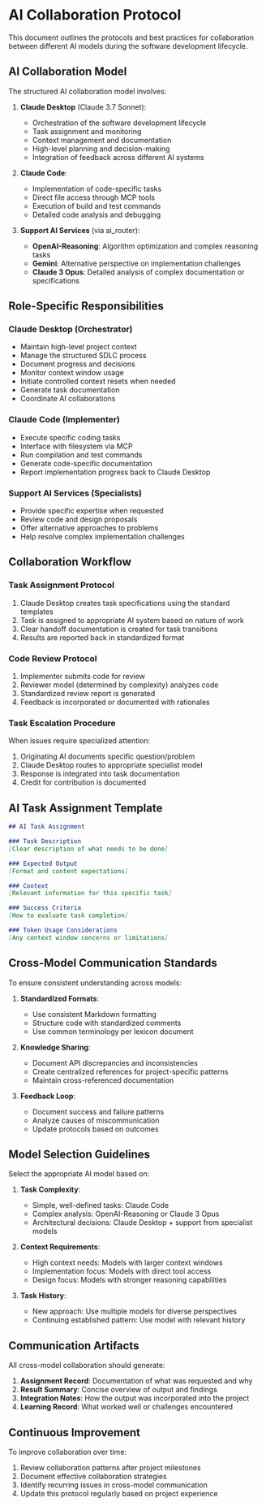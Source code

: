 # AI Collaboration Protocol

This document outlines the protocols and best practices for collaboration between different AI models during the software development lifecycle.

## AI Collaboration Model

The structured AI collaboration model involves:

1. **Claude Desktop** (Claude 3.7 Sonnet):
   - Orchestration of the software development lifecycle
   - Task assignment and monitoring
   - Context management and documentation
   - High-level planning and decision-making
   - Integration of feedback across different AI systems

2. **Claude Code**:
   - Implementation of code-specific tasks
   - Direct file access through MCP tools
   - Execution of build and test commands
   - Detailed code analysis and debugging

3. **Support AI Services** (via ai_router):
   - **OpenAI-Reasoning**: Algorithm optimization and complex reasoning tasks
   - **Gemini**: Alternative perspective on implementation challenges
   - **Claude 3 Opus**: Detailed analysis of complex documentation or specifications

## Role-Specific Responsibilities

### Claude Desktop (Orchestrator)
- Maintain high-level project context
- Manage the structured SDLC process
- Document progress and decisions
- Monitor context window usage
- Initiate controlled context resets when needed
- Generate task documentation
- Coordinate AI collaborations

### Claude Code (Implementer)
- Execute specific coding tasks
- Interface with filesystem via MCP
- Run compilation and test commands
- Generate code-specific documentation
- Report implementation progress back to Claude Desktop

### Support AI Services (Specialists)
- Provide specific expertise when requested
- Review code and design proposals
- Offer alternative approaches to problems
- Help resolve complex implementation challenges

## Collaboration Workflow

### Task Assignment Protocol
1. Claude Desktop creates task specifications using the standard templates
2. Task is assigned to appropriate AI system based on nature of work
3. Clear handoff documentation is created for task transitions
4. Results are reported back in standardized format

### Code Review Protocol
1. Implementer submits code for review
2. Reviewer model (determined by complexity) analyzes code
3. Standardized review report is generated
4. Feedback is incorporated or documented with rationales

### Task Escalation Procedure
When issues require specialized attention:
1. Originating AI documents specific question/problem
2. Claude Desktop routes to appropriate specialist model
3. Response is integrated into task documentation
4. Credit for contribution is documented

## AI Task Assignment Template

```markdown
## AI Task Assignment

### Task Description
[Clear description of what needs to be done]

### Expected Output
[Format and content expectations]

### Context
[Relevant information for this specific task]

### Success Criteria
[How to evaluate task completion]

### Token Usage Considerations
[Any context window concerns or limitations]
```

## Cross-Model Communication Standards

To ensure consistent understanding across models:

1. **Standardized Formats**:
   - Use consistent Markdown formatting
   - Structure code with standardized comments
   - Use common terminology per lexicon document

2. **Knowledge Sharing**:
   - Document API discrepancies and inconsistencies
   - Create centralized references for project-specific patterns
   - Maintain cross-referenced documentation

3. **Feedback Loop**:
   - Document success and failure patterns
   - Analyze causes of miscommunication
   - Update protocols based on outcomes

## Model Selection Guidelines

Select the appropriate AI model based on:

1. **Task Complexity**:
   - Simple, well-defined tasks: Claude Code
   - Complex analysis: OpenAI-Reasoning or Claude 3 Opus
   - Architectural decisions: Claude Desktop + support from specialist models

2. **Context Requirements**:
   - High context needs: Models with larger context windows
   - Implementation focus: Models with direct tool access
   - Design focus: Models with stronger reasoning capabilities

3. **Task History**:
   - New approach: Use multiple models for diverse perspectives
   - Continuing established pattern: Use model with relevant history

## Communication Artifacts

All cross-model collaboration should generate:

1. **Assignment Record**: Documentation of what was requested and why
2. **Result Summary**: Concise overview of output and findings
3. **Integration Notes**: How the output was incorporated into the project
4. **Learning Record**: What worked well or challenges encountered

## Continuous Improvement

To improve collaboration over time:

1. Review collaboration patterns after project milestones
2. Document effective collaboration strategies
3. Identify recurring issues in cross-model communication
4. Update this protocol regularly based on project experience
